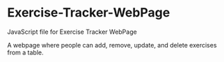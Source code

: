 # Exercise-Tracker-WebPage
JavaScript file for Exercise Tracker WebPage

A webpage where people can add, remove, update, and delete exercises from a table.
